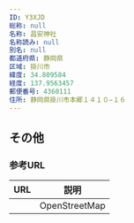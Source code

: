 ```yaml
---
ID: Y3XJD
総称: null
名称: 昌安神社
名称読み: null
別名: null
都道府県: 静岡県
区域: 掛川市
緯度: 34.809584
経度: 137.9563457
郵便番号: 4360111
住所: 静岡県掛川市本郷１４１０−１６
---
```


## その他

### 参考URL

| URL | 説明          |
| --- | ------------- |
|     | OpenStreetMap |
